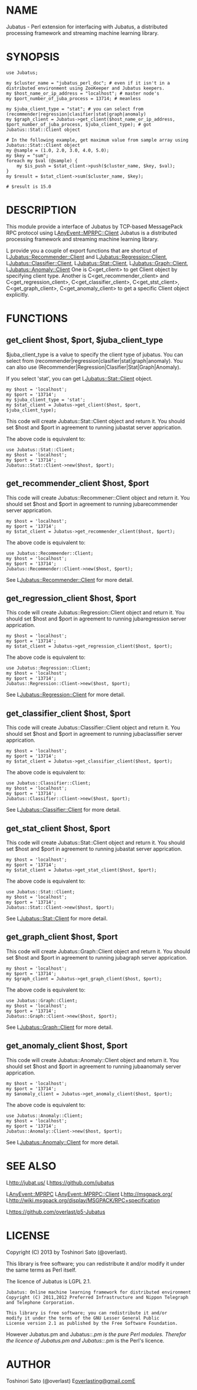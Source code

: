 # NAME

Jubatus - Perl extension for interfacing with Jubatus, a distributed processing framework and streaming machine learning library.

# SYNOPSIS

    use Jubatus;

    my $cluster_name = "jubatus_perl_doc"; # even if it isn't in a distributed environment using ZooKeeper and Jubatus keepers.
    my $host_name_or_ip_address = "localhost"; # master node's
    my $port_number_of_juba_process = 13714; # meanless

    my $juba_client_type = "stat"; # you can select from (recommender|regression|clasifier|stat|graph|anomaly)
    my $graph_client = Jubatus->get_client($host_name_or_ip_address, $port_number_of_juba_process, $juba_client_type); # got Jubatus::Stat::Client object

    # In the following example, get maximum value from sample array using Jubatus::Stat::Client object
    my @sample = (1.0, 2.0, 3.0, 4.0, 5.0);
    my $key = "sum";
    foreach my $val (@sample) {
        my $is_push = $stat_client->push($cluster_name, $key, $val);
    }
    my $result = $stat_client->sum($cluster_name, $key);

    # $result is 15.0

# DESCRIPTION

This module provide a interface of Jubatus by TCP-based MessagePack RPC protocol using L<AnyEvent::MPRPC::Client>
Jubatus is a distributed processing framework and streaming machine learning library.

L<Jubatus> provide you a couple of export functions that are shortcut of L<Jubatus::Recommender::Client> and L<Jubatus::Regression::Client>, L<Jubatus::Classifier::Client>, L<Jubatus::Stat::Client>, L<Jubatus::Graph::Client>, L<Jubatus::Anomaly::Client>
One is C<get_client> to get Client object by specifying client type.
Another is C<get_recommender_client> and C<get_regression_client>, C<get_classifier_client>, C<get_stst_client>, C<get_graph_client>, C<get_anomaly_client> to get a specific Client object explicitly.

# FUNCTIONS

## get_client $host, $port, $juba_client_type

$juba_client_type is a value to specify the client type of jubatus.
You can select from (recommender|regression|clasifier|stat|graph|anomaly).
You can also use (Recommender|Regression|Clasifier|Stat|Graph|Anomaly).

If you select 'stat', you can get L<Jubatus::Stat::Client> object.

    my $host = 'localhost';
    my $port = '13714';
    my $juba_client_type = 'stat';
    my $stat_client = Jubatus->get_client($host, $port, $juba_client_type);

This code will create Jubatus::Stat::Client object and return it.
You should set $host and $port in agreement to running jubastat server apprication.

The above code is equivalent to:

    use Jubatus::Stat::Client;
    my $host = 'localhost';
    my $port = '13714';
    Jubatus::Stat::Client->new($host, $port);

## get_recommender_client $host, $port

This code will create Jubatus::Recommener::Client object and return it.
You should set $host and $port in agreement to running jubarecommender server apprication.

    my $host = 'localhost';
    my $port = '13714';
    my $stat_client = Jubatus->get_recommender_client($host, $port);

The above code is equivalent to:

    use Jubatus::Recommender::Client;
    my $host = 'localhost';
    my $port = '13714';
    Jubatus::Recommender::Client->new($host, $port);

See L<Jubatus::Recommender::Client> for more detail.

## get_regression_client $host, $port

This code will create Jubatus::Regression::Client object and return it.
You should set $host and $port in agreement to running jubaregression server apprication.

    my $host = 'localhost';
    my $port = '13714';
    my $stat_client = Jubatus->get_regression_client($host, $port);

The above code is equivalent to:

    use Jubatus::Regression::Client;
    my $host = 'localhost';
    my $port = '13714';
    Jubatus::Regression::Client->new($host, $port);

See L<Jubatus::Regression::Client> for more detail.

## get_classifier_client $host, $port

This code will create Jubatus::Classifier::Client object and return it.
You should set $host and $port in agreement to running jubaclassifier server apprication.

    my $host = 'localhost';
    my $port = '13714';
    my $stat_client = Jubatus->get_classifier_client($host, $port);

The above code is equivalent to:

    use Jubatus::Classifier::Client;
    my $host = 'localhost';
    my $port = '13714';
    Jubatus::Classifier::Client->new($host, $port);

See L<Jubatus::Classifier::Client> for more detail.

## get_stat_client $host, $port

This code will create Jubatus::Stat::Client object and return it.
You should set $host and $port in agreement to running jubastat server apprication.

    my $host = 'localhost';
    my $port = '13714';
    my $stat_client = Jubatus->get_stat_client($host, $port);

The above code is equivalent to:

    use Jubatus::Stat::Client;
    my $host = 'localhost';
    my $port = '13714';
    Jubatus::Stat::Client->new($host, $port);

See L<Jubatus::Stat::Client> for more detail.

## get_graph_client $host, $port

This code will create Jubatus::Graph::Client object and return it.
You should set $host and $port in agreement to running jubagraph server apprication.

    my $host = 'localhost';
    my $port = '13714';
    my $graph_client = Jubatus->get_graph_client($host, $port);

The above code is equivalent to:

    use Jubatus::Graph::Client;
    my $host = 'localhost';
    my $port = '13714';
    Jubatus::Graph::Client->new($host, $port);

See L<Jubatus::Graph::Client> for more detail.

## get_anomaly_client $host, $port

This code will create Jubatus::Anomaly::Client object and return it.
You should set $host and $port in agreement to running jubaanomaly server apprication.

    my $host = 'localhost';
    my $port = '13714';
    my $anomaly_client = Jubatus->get_anomaly_client($host, $port);

The above code is equivalent to:

    use Jubatus::Anomaly::Client;
    my $host = 'localhost';
    my $port = '13714';
    Jubatus::Anomaly::Client->new($host, $port);

See L<Jubatus::Anomaly::Client> for more detail.

# SEE ALSO

L<http://jubat.us/>
L<https://github.com/jubatus>

L<AnyEvent::MPRPC>
L<AnyEvent::MPRPC::Client>
L<http://msgpack.org/>
L<http://wiki.msgpack.org/display/MSGPACK/RPC+specification>

L<https://github.com/overlast/p5-Jubatus>

# LICENSE

Copyright (C) 2013 by Toshinori Sato (@overlast).

This library is free software; you can redistribute it and/or modify
it under the same terms as Perl itself.

The licence of Jubatus is LGPL 2.1.

    Jubatus: Online machine learning framework for distributed environment
    Copyright (C) 2011,2012 Preferred Infrastructure and Nippon Telegraph and Telephone Corporation.

    This library is free software; you can redistribute it and/or
    modify it under the terms of the GNU Lesser General Public
    License version 2.1 as published by the Free Software Foundation.

However Jubatus.pm and Jubatus::*.pm is the pure Perl modules.
Therefor the licence of Jubatus.pm and Jubatus::*.pm is the Perl's licence.

# AUTHOR

Toshinori Sato (@overlast) E<lt>overlasting@gmail.comE<gt>
